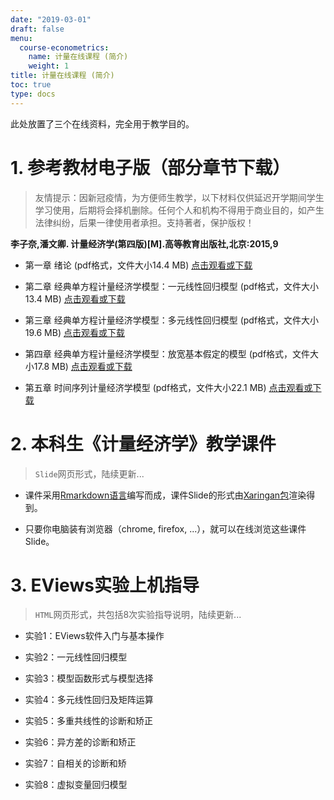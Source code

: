 ```yaml
---
date: "2019-03-01"
draft: false
menu:
  course-econometrics:
    name: 计量在线课程 (简介)
    weight: 1
title: 计量在线课程 (简介)
toc: true
type: docs
---
```


此处放置了三个在线资料，完全用于教学目的。


# 1. 参考教材电子版（部分章节下载）

> 友情提示：因新冠疫情，为方便师生教学，以下材料仅供延迟开学期间学生学习使用，后期将会择机删除。任何个人和机构不得用于商业目的，如产生法律纠纷，后果一律使用者承担。支持著者，保护版权！

**李子奈,潘文卿. 计量经济学(第四版)[M].高等教育出版社,北京:2015,9**

- 第一章 绪论 (pdf格式，文件大小14.4 MB)  [点击观看或下载](/course-econometrics/resource/book-v4-chpt1-intro.pdf)

- 第二章 经典单方程计量经济学模型：一元线性回归模型 (pdf格式，文件大小13.4 MB) [点击观看或下载](/course-econometrics/resource/book-v4-chpt2-simple-reg.pdf)

- 第三章 经典单方程计量经济学模型：多元线性回归模型 (pdf格式，文件大小19.6 MB) [点击观看或下载](/course-econometrics/resource/book-v4-chpt3-multiple-reg.pdf)

- 第四章 经典单方程计量经济学模型：放宽基本假定的模型 (pdf格式，文件大小17.8 MB) [点击观看或下载](/course-econometrics/resource/book-v4-chpt4-relax-reg.pdf)

- 第五章 时间序列计量经济学模型 (pdf格式，文件大小22.1 MB) [点击观看或下载](/course-econometrics/resource/book-v4-chpt5-time-series.pdf)



# 2. 本科生《计量经济学》**教学课件**

> `Slide`网页形式，陆续更新...

- 课件采用[Rmarkdown语言](https://rmarkdown.rstudio.com/
)编写而成，课件Slide的形式由[Xaringan包](https://github.com/yihui/xaringan)渲染得到。

- 只要你电脑装有浏览器（chrome, firefox, ...），就可以在线浏览这些课件Slide。


# 3. EViews实验**上机指导**

>`HTML`网页形式，共包括8次实验指导说明，陆续更新...

- 实验1：EViews软件入门与基本操作

- 实验2：一元线性回归模型

- 实验3：模型函数形式与模型选择

- 实验4：多元线性回归及矩阵运算

- 实验5：多重共线性的诊断和矫正

- 实验6：异方差的诊断和矫正

- 实验7：自相关的诊断和矫

- 实验8：虚拟变量回归模型
